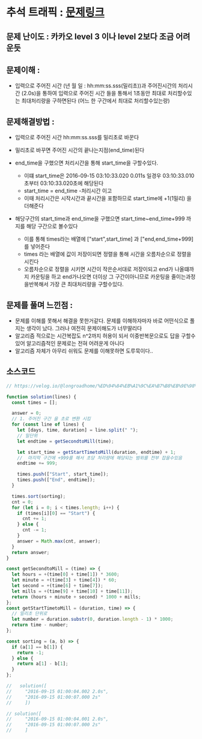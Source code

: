 # 추석 트래픽 : [문제링크](https://programmers.co.kr/learn/courses/30/lessons/17676)

## 문제 난이도 : 카카오 level 3 이나 level 2보다 조금 어려운듯

## 문제이해 :

- 입력으로 주어진 시간 (년 월 일 : hh:mm:ss.sss(밀리초))과 주어진시간의 처리시간 (2.0s)을 통하여 입력으로 주어진 시간 들을 통해서 1초동안 최대로 처리할수있는 최대처리량을 구하면된다 (어느 한 구간에서 최대로 처리할수있는량)

## 문제해결방법 :

- 입력으로 주어진 시간 hh:mm:ss.sss를 밀리초로 바꾼다
- 밀리초로 바꾸면 주어진 시간의 끝나는지점(end_time)된다
- end_time을 구했으면 처리시간을 통해 start_time을 구할수있다.

  - 이떄 start_time은 2016-09-15 03:10:33.020 0.011s 일경우 03:10:33.010초부터 03:10:33.020초에 해당된다
  - start_time = end_time -처리시간 이고
  - 이때 처리시간은 시작시간과 끝시간을 포함하므로 start_time에 +1(1밀리) 을 더해준다

- 해당구간의 start_time과 end_time을 구했으면 start_time~end_time+999 까지를 해당 구간으로 볼수있다
  - 이를 통해 times라는 배열에 ["start",start_time] 과 ["end,end_time+999]를 넣어준다
  - times 라는 배열에 값이 저장이되면 정렬을 통해 시간을 오름차순으로 정렬을 시킨다
  - 오름차순으로 정렬을 시키면 시간이 작은순서대로 저장이되고 end가 나올떄까지 카운팅을 하고 end가나오면 더이상 그 구간이아니므로 카운팅을 줄이는과정을반복해서 가장 큰 최대처리량을 구할수있다.

## 문제를 풀며 느낀점 :

- 문제를 이해를 못해서 해결을 못한거같다. 문제를 이해하자마자 바로 어떤식으로 풀지는 생각이 났다. 그러나 여전히 문제이해도가 너무딸리다
- 알고리즘 적으로는 시간복잡도 n^2까지 허용이 되서 이중반복문으로도 답을 구할수 있어 알고리즘적인 문제로는 전혀 어려운게 아니다
- 알고리즘 자체가 아무리 쉬워도 문제를 이해못하면 도루묵이다..

## 소스코드

```js
// https://velog.io/@longroadhome/%ED%94%84%EB%A1%9C%EA%B7%B8%EB%9E%98%EB%A8%B8%EC%8A%A4-LV.3-%EC%B6%94%EC%84%9D-%ED%8A%B8%EB%9E%98%ED%94%BD-JS 참조

function solution(lines) {
  const times = [];

  answer = 0;
  // 1. 주어진 구간 을 초로 변환 시킴
  for (const line of lines) {
    let [days, time, duration] = line.split(" ");
    // 밀단위
    let endtime = getSecondtoMill(time);

    let start_time = getStartTimetoMill(duration, endtime) + 1;
    //  마지막 구간에 +999를 해서 초당 처리량에 해당되는 범위를 전부 잡을수있음
    endtime += 999;

    times.push(["Start", start_time]);
    times.push(["End", endtime]);
  }

  times.sort(sorting);
  cnt = 0;
  for (let i = 0; i < times.length; i++) {
    if (times[i][0] == "Start") {
      cnt += 1;
    } else {
      cnt -= 1;
    }
    answer = Math.max(cnt, answer);
  }
  return answer;
}

const getSecondtoMill = (time) => {
  let hours = +(time[0] + time[1]) * 3600;
  let minute = +(time[3] + time[4]) * 60;
  let second = +(time[6] + time[7]);
  let mills = +(time[9] + time[10] + time[11]);
  return (hours + minute + second) * 1000 + mills;
};
const getStartTimetoMill = (duration, time) => {
  // 밀리초 단위로
  let number = duration.substr(0, duration.length - 1) * 1000;
  return time - number;
};

const sorting = (a, b) => {
  if (a[1] == b[1]) {
    return -1;
  } else {
    return a[1] - b[1];
  }
};             

//   solution([
//     "2016-09-15 01:00:04.002 2.0s",
//     "2016-09-15 01:00:07.000 2s"
//     ])

// solution([
//     "2016-09-15 01:00:04.001 2.0s",
//     "2016-09-15 01:00:07.000 2s"
//     ]
```
